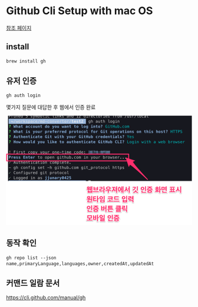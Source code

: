 # Github Cli Setup with mac OS

[참조 페이지](https://zenn.dev/krabben16/articles/setup-github-cli-for-mac)

## install


``` sh
brew install gh
```

## 유저 인증

```
gh auth login
```

몇가지 질문에 대답한 후 웹에서 인증 완료

![인증 결과](../../images/Git/gihub_cli_auth.png)


## 동작 확인 

```
gh repo list --json name,primaryLanguage,languages,owner,createdAt,updatedAt
```

## 커맨드 일람 문서

https://cli.github.com/manual/gh
